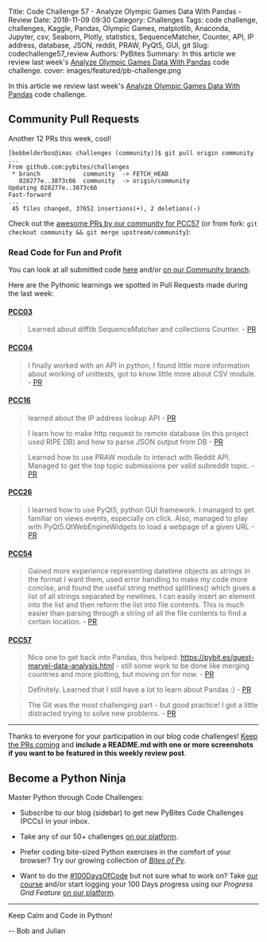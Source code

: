 Title: Code Challenge 57 - Analyze Olympic Games Data With Pandas - Review
Date: 2018-11-09 09:30
Category: Challenges
Tags: code challenge, challenges, Kaggle, Pandas, Olympic Games, matplotlib, Anaconda, Jupyter, csv, Seaborn, Plotly, statistics, SequenceMatcher, Counter, API, IP address, database, JSON, reddit, PRAW, PyQt5, GUI, git
Slug: codechallenge57_review
Authors: PyBites
Summary: In this article we review last week's [Analyze Olympic Games Data With Pandas](http://pybit.es/codechallenge57.html) code challenge. 
cover: images/featured/pb-challenge.png

In this article we review last week's [Analyze Olympic Games Data With Pandas](http://pybit.es/codechallenge57.html) code challenge. 

## Community Pull Requests

Another 12 PRs this week, cool!

~~~
[bobbelderbos@imac challenges (community)]$ git pull origin community
...
From github.com:pybites/challenges
 * branch            community  -> FETCH_HEAD
   028277e..3873c66  community  -> origin/community
Updating 028277e..3873c66
Fast-forward
...
 45 files changed, 37652 insertions(+), 2 deletions(-)
~~~

Check out the [awesome PRs by our community for PCC57](https://github.com/pybites/challenges/tree/community/57) (or from fork: `git checkout community && git merge upstream/community`):

### Read Code for Fun and Profit

You can look at all submitted code [here](https://github.com/pybites/challenges/pulls?q=is%3Apr+is%3Aclosed) and/or [on our Community branch](https://github.com/pybites/challenges/tree/community).

Here are the Pythonic learnings we spotted in Pull Requests made during the last week: 

#### [PCC03](http://codechalleng.es/challenges/03)

> Learned about difflib SequenceMatcher and collections Counter. - [PR](https://github.com/pybites/challenges/pull/407)

#### [PCC04](http://codechalleng.es/challenges/04)

> I finally worked with an API in python, I found little more information about working of unittests, got to know little more about CSV module. - [PR](https://github.com/pybites/challenges/pull/406)

#### [PCC16](http://codechalleng.es/challenges/16)

> learned about the IP address lookup API - [PR](https://github.com/pybites/challenges/pull/415)

<!-- -->

> I learn how to make http request to remote database (in this project used RIPE DB) and how to parse JSON output from DB - [PR](https://github.com/pybites/challenges/pull/414)

<!-- -->

> Learned how to use PRAW module to interact with Reddit API. Managed to get the top topic submissions per valid subreddit topic. - [PR](https://github.com/pybites/challenges/pull/412)

#### [PCC26](http://codechalleng.es/challenges/26)

> I learned how to use PyQt5, python GUI framework. I managed to get familiar on views events, especially on click. Also, managed to play with PyQt5.QtWebEngineWidgets to load a webpage of a given URL - [PR](https://github.com/pybites/challenges/pull/409)

#### [PCC54](http://codechalleng.es/challenges/54)

> Gained more experience representing datetime objects as strings in the format I want them, used error handling to make my code more concise, and found the useful string method splitlines() which gives a list of all strings separated by newlines. I can easily insert an element into the list and then reform the list into file contents. This is much easier than parsing through a string of all the file contents to find a certain location. - [PR](https://github.com/pybites/challenges/pull/410)

#### [PCC57](http://codechalleng.es/challenges/57)

> Nice one to get back into Pandas, this helped: https://pybit.es/guest-marvel-data-analysis.html - still some work to be done like merging countries and more plotting, but moving on for now. - [PR](https://github.com/pybites/challenges/pull/416)

<!-- -->

> Definitely. Learned that I still have a lot to learn about Pandas :) - [PR](https://github.com/pybites/challenges/pull/413)

<!-- -->

> The Git was the most challenging part - but good practice! I got a little distracted trying to solve new problems. - [PR](https://github.com/pybites/challenges/pull/411)

---

Thanks to everyone for your participation in our blog code challenges! [Keep the PRs coming](https://codechalleng.es/challenges/) and **include a README.md with one or more screenshots if you want to be featured in this weekly review post**.

## Become a Python Ninja

Master Python through Code Challenges:

* Subscribe to our blog (sidebar) to get new PyBites Code Challenges (PCCs) in your inbox.

* Take any of our 50+ challenges [on our platform](https://codechalleng.es/challenges/). 

* Prefer coding bite-sized Python exercises in the comfort of your browser? Try our growing collection of _[Bites of Py](https://codechalleng.es/bites/)_.

* Want to do the [#100DaysOfCode](https://twitter.com/hashtag/100DaysOfCode?src=hash&lang=en) but not sure what to work on? Take [our course](https://talkpython.fm/100days?utm_source=pybites) and/or start logging your 100 Days progress using our _Progress Grid Feature_ [on our platform](https://codechalleng.es/100days/).

---

Keep Calm and Code in Python!

-- Bob and Julian
